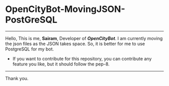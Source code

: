 # OpenCityBot-MovingJSON-PostGreSQL
_____________________________________

Hello, This is me, **Sairam**, Developer of ***OpenCityBot***. 
I am currently moving the json files as the JSON takes space. So, it is better for me to use PostgreSQL for my bot.

* If you want to contribute for this repository, you can contribute any feature you like, but it should follow the pep-8.
________________________________________________________________
Thank you.
